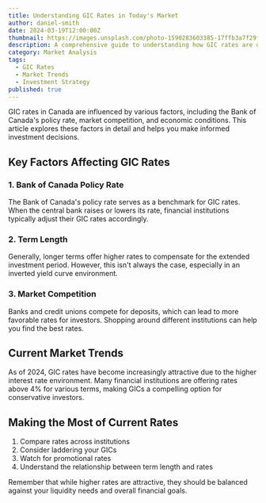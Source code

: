 ```yaml
---
title: Understanding GIC Rates in Today's Market
author: daniel-smith
date: 2024-03-19T12:00:00Z
thumbnail: https://images.unsplash.com/photo-1590283603385-17ffb3a7f29f?ixlib=rb-1.2.1&auto=format&fit=crop&w=1200&q=80
description: A comprehensive guide to understanding how GIC rates are determined and what factors influence them in the current Canadian market.
category: Market Analysis
tags:
  - GIC Rates
  - Market Trends
  - Investment Strategy
published: true
---
```


GIC rates in Canada are influenced by various factors, including the Bank of Canada's policy rate, market competition, and economic conditions. This article explores these factors in detail and helps you make informed investment decisions.

## Key Factors Affecting GIC Rates

### 1. Bank of Canada Policy Rate

The Bank of Canada's policy rate serves as a benchmark for GIC rates. When the central bank raises or lowers its rate, financial institutions typically adjust their GIC rates accordingly.

### 2. Term Length

Generally, longer terms offer higher rates to compensate for the extended investment period. However, this isn't always the case, especially in an inverted yield curve environment.

### 3. Market Competition

Banks and credit unions compete for deposits, which can lead to more favorable rates for investors. Shopping around different institutions can help you find the best rates.

## Current Market Trends

As of 2024, GIC rates have become increasingly attractive due to the higher interest rate environment. Many financial institutions are offering rates above 4% for various terms, making GICs a compelling option for conservative investors.

## Making the Most of Current Rates

1. Compare rates across institutions
2. Consider laddering your GICs
3. Watch for promotional rates
4. Understand the relationship between term length and rates

Remember that while higher rates are attractive, they should be balanced against your liquidity needs and overall financial goals.